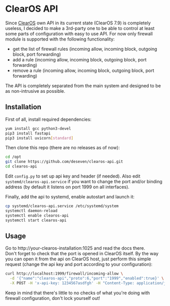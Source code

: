 # ClearOS API
Since [ClearOS](https://www.clearos.com/) own API in its current state (ClearOS 7.9) is completely useless, I decided to make a 3rd-party one to be able to control at least some parts of configuration with easy to use API. For now only firewall module is supported with the following functionality:
 - get the list of firewall rules (incoming allow, incoming block, outgoing block, port forwarding)
 - add a rule (incoming allow, incoming block, outgoing block, port forwarding)
 - remove a rule (incoming allow, incoming block, outgoing block, port forwarding)

The API is completely separated from the main system and designed to be as non-intrusive as possible.

## Installation
First of all, install required dependencies:
```bash
yum install gcc python3-devel
pip3 install fastapi
pip3 install uvicorn[standard]
```

Then clone this repo (there are no releases as of now):
```bash
cd /opt
git clone https://github.com/deseven/clearos-api.git
cd clearos-api
```

Edit `config.py` to set up api key and header (if needed). Also edit `systemd/clearos-api.service` if you want to change the port and/or binding address (by default it listens on port 1999 on all interfaces).

Finally, add the api to systemd, enable autostart and launch it:
```bash
cp systemd/clearos-api.service /etc/systemd/system
systemctl daemon-reload
systemctl enable clearos-api
systemctl start clearos-api
```

## Usage
Go to http://your-clearos-installation:1025 and read the docs there.  
Don't forget to check that the port is opened in ClearOS itself. By the way you can open it from the api on ClearOS host, just perform this simple request (change the api key and port according to your configuration):
```bash
curl http://localhost:1999/firewall/incoming-allow \
  -d '{"name":"clearos-api","proto":6,"port":"1999","enabled":true}' \
  -X POST -H 'x-api-key: 1234567asdfgh' -H "Content-Type: application/json"
```
Keep in mind that there's little to no checks of what you're doing with firewall configuration, don't lock yourself out!